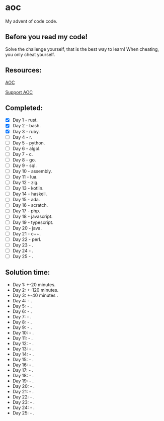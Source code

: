 # aoc
My advent of code code. 

## Before you read my code!
Solve the challenge yourself, that is the best way to learn!
When cheating, you only cheat yourself.

## Resources:

[AOC](https://adventofcode.com/2022/)

[Support AOC](https://adventofcode.com/2022/support)

## Completed:

- [x] Day 1 - rust.
- [x] Day 2 - bash.
- [x] Day 3 - ruby.
- [ ] Day 4 - r.
- [ ] Day 5 - python.
- [ ] Day 6 - algol.
- [ ] Day 7 - c.
- [ ] Day 8 - go.
- [ ] Day 9 - sql.
- [ ] Day 10 - assembly.
- [ ] Day 11 - lua.
- [ ] Day 12 - zig.
- [ ] Day 13 - kotlin.
- [ ] Day 14 - haskell.
- [ ] Day 15 - ada.
- [ ] Day 16 - scratch.
- [ ] Day 17 - php.
- [ ] Day 18 - javascript.
- [ ] Day 19 - typescript.
- [ ] Day 20 - java.
- [ ] Day 21 - c++.
- [ ] Day 22 - perl.
- [ ] Day 23 - .
- [ ] Day 24 - .
- [ ] Day 25 - .

## Solution time:

- Day 1: +-20 minutes.
- Day 2: +-120 minutes.
- Day 3: +-40 minutes .
- Day 4: - .
- Day 5: - .
- Day 6: - .
- Day 7: - .
- Day 8: - .
- Day 9: - .
- Day 10: - .
- Day 11: - .
- Day 12: - .
- Day 13: - .
- Day 14: - .
- Day 15: - .
- Day 16: - .
- Day 17: - .
- Day 18: - .
- Day 19: - .
- Day 20: - .
- Day 21: - .
- Day 22: - .
- Day 23: - .
- Day 24: - .
- Day 25: - .
